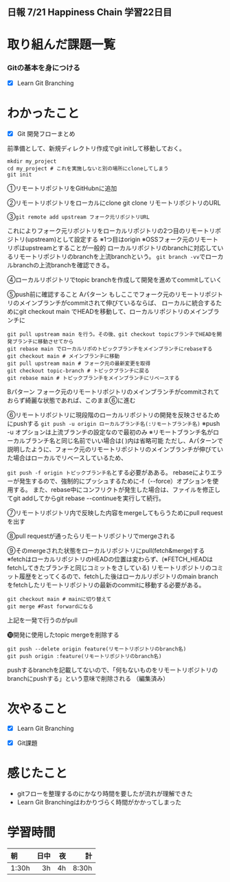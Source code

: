 ## 日報 7/21 Happiness Chain 学習22日目

# 取り組んだ課題一覧 
### Gitの基本を身につける
- [x] Learn Git Branching

   
# わかったこと

- [x] Git 開発フローまとめ


前準備として、新規ディレクトリ作成でgit initして移動しておく。

```
mkdir my_project
cd my_project # これを実施しないと別の場所にcloneしてしまう
git init
```

①リモートリポジトリをGitHubnに追加

②リモートリポジトリをローカルにclone
git clone リモートリポジトリのURL

③`git remote add upstream フォーク元リポジトリURL`

これによりフォーク元リポジトリをローカルリポジトリの2つ目のリモートリポジトリ(upstream)として設定する
※1つ目はorigin
※OSSフォーク元のリモートリポはupstreamとすることが一般的
ローカルリポジトリのbranchに対応しているリモートリポジトリのbranchを上流branchという。
`git branch -vv`でローカルbranchの上流branchを確認できる。

④ローカルリポジトリでtopic branchを作成して開発を進めてcommitしていく

⑤push前に確認すること
Aパターン
もしここでフォーク元のリモートリポジトリのメインブランチがcommitされて伸びているならば、
ローカルに統合するためにgit checkout main  でHEADを移動して、ローカルリポジトリのメインブランチに
```
git pull upstream main を行う。その後、git checkout topicブランチでHEADを開発ブランチに移動させてから
git rebase main でローカルリポのトピックブランチをメインブランチにrebaseする
git checkout main # メインブランチに移動
git pull upstream main # フォーク元の最新変更を取得
git checkout topic-branch # トピックブランチに戻る
git rebase main # トピックブランチをメインブランチにリベースする
```

Bパターン
フォーク元のリモートリポジトリのメインブランチがcommitされておらず綺麗な状態であれば、このまま⑥に進む

⑥リモートリポジトリに現段階のローカルリポジトリの開発を反映させるためにpushする
`git push -u origin ローカルブランチ名(:リモートブランチ名)`
※push -u オプションは上流ブランチの設定なので最初のみ
※リモートブランチ名がローカルブランチ名と同じ名前でいい場合は(   )内は省略可能
ただし、Aパターンで説明したように、フォーク元のリモートリポジトリのメインブランチが伸びていた場合はローカルでリベースしているため、

`git push -f origin トピックブランチ名`とする必要があある。
rebaseによりエラーが発生するので、強制的にプッシュするために-f（--force）オプションを使用する。
また、rebase中にコンフリクトが発生した場合は、ファイルを修正してgit addしてからgit rebase --continueを実行して続行。

⑦リモートリポジトリ内で反映した内容をmergeしてもらうためにpull requestを出す

⑧pull requestが通ったらリモートリポジトリでmergeされる

⑨そのmergeされた状態をローカルリポジトリにpull(fetch&merge)する
※fetchはローカルリポジトリのHEADの位置は変わらず、(※FETCH_HEADはfetchしてきたブランチと同じコミットをさしている)
リモートリポジトリのコミット履歴をとってくるので、fetchした後はローカルリポジトリのmain branchをfetchしたリモートリポジトリの最新のcommitに移動する必要がある。
```
git checkout main # mainに切り替えて
git merge #Fast forwardになる
```
上記を一発で行うのがpull

➓開発に使用したtopic mergeを削除する
```
git push --delete origin feature(リモートリポジトリのbranch名)
git push origin :feature(リモートリポジトリのbranch名)
```
pushするbranchを記載してないので、「何もないものをリモートリポジトリのbranchにpushする」という意味で削除される （編集済み） 
     

# 次やること
- [x] Learn Git Branching
- [x] Git課題

      
# 感じたこと

+ gitフローを整理するのにかなり時間を要したが流れが理解できた
+ Learn Git Branchingはわかりづらく時間がかかってしまった
  
  
  
# 学習時間

| 朝           | 日中          | 夜              | 計              |
| :----------|------------:|-------------:|-------------:|
| 1:30h           | 3h            | 4h              |  8:30h            |
